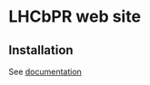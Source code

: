 # LHCbPR web site

## Installation

See [documentation](https://github.com/LHCbDev/lhcbpr-www/blob/master/backend-angular/app/documentation/readme.md)
